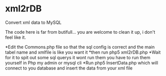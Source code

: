 xml2rDB
=======

Convert xml data to MySQL 

The code here is far from butifull... you are welcome to clean it up, i don't feel like it.

*Edit the Commons.php file so that the sql config is correct and the main tabel name and xmlfile is like you want it
*then run php5 xml2rDB.php
*Wait for it to spit out some sql querys it wont run them you have to run them yourself in Php my admin or mysql cli
*Run php5 InsertData.php which will connect to you database and insert the data from your xml file